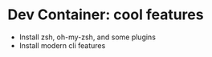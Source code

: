 # Dev Container: cool features

- Install zsh, oh-my-zsh, and some plugins
- Install modern cli features